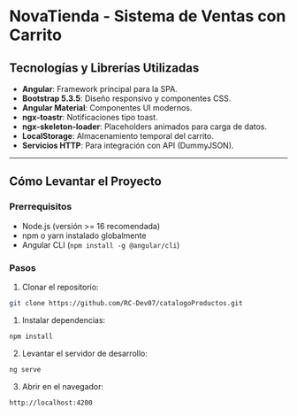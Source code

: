 # NovaTienda - Sistema de Ventas con Carrito

## Tecnologías y Librerías Utilizadas

- **Angular**: Framework principal para la SPA.
- **Bootstrap 5.3.5**: Diseño responsivo y componentes CSS.
- **Angular Material**: Componentes UI modernos.
- **ngx-toastr**: Notificaciones tipo toast.
- **ngx-skeleton-loader**: Placeholders animados para carga de datos.
- **LocalStorage**: Almacenamiento temporal del carrito.
- **Servicios HTTP**: Para integración con API (DummyJSON).

---

## Cómo Levantar el Proyecto

### Prerrequisitos

- Node.js (versión >= 16 recomendada)
- npm o yarn instalado globalmente
- Angular CLI (`npm install -g @angular/cli`)

### Pasos

1. Clonar el repositorio:

```bash
git clone https://github.com/RC-Dev07/catalogoProductos.git
```
1. Instalar dependencias:

```bash
npm install
```

2. Levantar el servidor de desarrollo:

```bash
ng serve
```

3. Abrir en el navegador:

```bash
http://localhost:4200
```